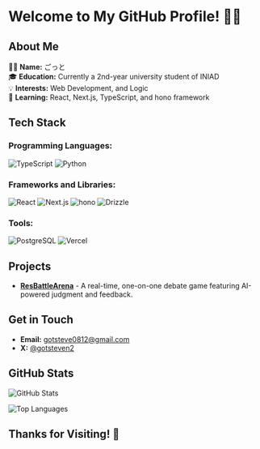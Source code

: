 # Welcome to My GitHub Profile! 👋🤓

## About Me

👩‍💻 **Name:** ごっと  
🎓 **Education:** Currently a 2nd-year university student of INIAD  
💡 **Interests:** Web Development, and Logic  
🔭 **Learning:** React, Next.js, TypeScript, and hono framework  

## Tech Stack

### Programming Languages:
![TypeScript](https://img.shields.io/badge/-TypeScript-3178C6?logo=typescript&logoColor=white&style=flat-square)
![Python](https://img.shields.io/badge/-Python-3776AB?logo=python&logoColor=white&style=flat-square)

### Frameworks and Libraries:
![React](https://img.shields.io/badge/-React-61DAFB?logo=react&logoColor=black&style=flat-square)
![Next.js](https://img.shields.io/badge/-Next.js-000000?logo=next.js&logoColor=white&style=flat-square)
![hono](https://img.shields.io/badge/-hono-000000?style=flat-square)
![Drizzle](https://img.shields.io/badge/-Drizzle-2D2D2D?style=flat-square)

### Tools:
![PostgreSQL](https://img.shields.io/badge/-PostgreSQL-336791?logo=postgresql&logoColor=white&style=flat-square)
![Vercel](https://img.shields.io/badge/-Vercel-000000?logo=vercel&logoColor=white&style=flat-square)

## Projects

- **[ResBattleArena](https://github.com/1F10230048/resbattle-arena)** - A real-time, one-on-one debate game featuring AI-powered judgment and feedback.

## Get in Touch

- **Email:** gotsteve0812@gmail.com
- **X:** [@gotsteven2](https://x.com/gotsteven2)

## GitHub Stats

![GitHub Stats](https://github-readme-stats.vercel.app/api?username=1F10230048&show_icons=true&theme=radical)

![Top Languages](https://github-readme-stats.vercel.app/api/top-langs/?username=1F10230048&layout=compact&theme=radical)

## Thanks for Visiting! 🤩
